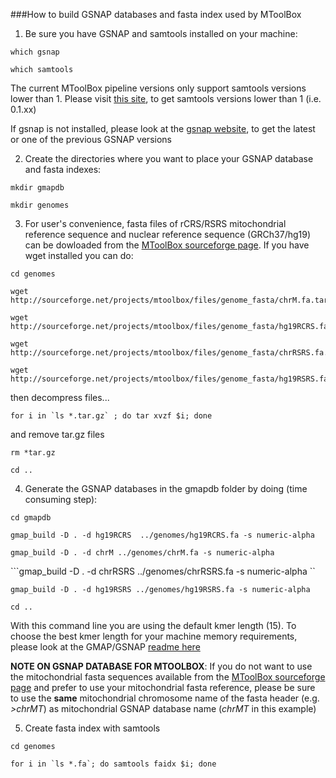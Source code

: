 ###How to build GSNAP databases and fasta index used by MToolBox

1) Be sure you have GSNAP and samtools installed on your machine:

```which gsnap```

```which samtools```

The current MToolBox pipeline versions only support samtools versions lower than 1. Please visit [this site](http://sourceforge.net/projects/samtools/files/samtools/), to get samtools versions lower than 1 (i.e. 0.1.xx) 

If gsnap is not installed, please look at the [gsnap website](http://research-pub.gene.com/gmap/), to get the latest or one of the previous GSNAP versions 

2) Create the directories where you want to place your GSNAP database and fasta indexes:

```mkdir gmapdb```

```mkdir genomes```

3) For user's convenience, fasta files of rCRS/RSRS mitochondrial reference sequence and nuclear reference sequence (GRCh37/hg19) can be dowloaded from the [MToolBox sourceforge page](https://sourceforge.net/projects/mtoolbox/). If you have wget installed you can do:

```
cd genomes

wget http://sourceforge.net/projects/mtoolbox/files/genome_fasta/chrM.fa.tar.gz

wget http://sourceforge.net/projects/mtoolbox/files/genome_fasta/hg19RCRS.fa.tar.gz

wget http://sourceforge.net/projects/mtoolbox/files/genome_fasta/chrRSRS.fa.tar.gz

wget http://sourceforge.net/projects/mtoolbox/files/genome_fasta/hg19RSRS.fa.tar.gz
```
then decompress files...

```for i in `ls *.tar.gz` ; do tar xvzf $i; done```

and remove tar.gz files

```rm *tar.gz```

```cd ..```

4) Generate the GSNAP databases in the gmapdb folder by doing (time consuming step):

```cd gmapdb```

```gmap_build -D . -d hg19RCRS  ../genomes/hg19RCRS.fa -s numeric-alpha ```

```gmap_build -D . -d chrM ../genomes/chrM.fa -s numeric-alpha```

```gmap_build -D . -d chrRSRS ../genomes/chrRSRS.fa -s numeric-alpha ``

```gmap_build -D . -d hg19RSRS ../genomes/hg19RSRS.fa -s numeric-alpha```

```cd ..```

With this command line you are using the default kmer length (15). To choose the best kmer length for your machine memory requirements, please look at the GMAP/GSNAP [readme here](http://research-pub.gene.com/gmap/src/README)

**NOTE ON GSNAP DATABASE FOR MTOOLBOX**: If you do not want to use the mitochondrial fasta sequences available from the [MToolBox sourceforge page](https://sourceforge.net/projects/mtoolbox/files/) and prefer to use your mitochondrial fasta reference, please be sure to use the **same** mitochondrial chromosome name of the fasta header (e.g. *>chrMT*) as mitochondrial GSNAP database name (*chrMT* in this example)

5) Create fasta index with samtools

```cd genomes```

```for i in `ls *.fa`; do samtools faidx $i; done```



